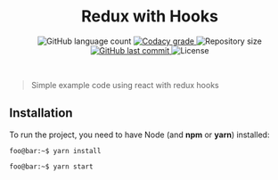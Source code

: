 <h1 align="center">Redux with Hooks</h1>

<p align="center">
  <img alt="GitHub language count" src="https://img.shields.io/github/languages/count/DanielAntunes97/redux-hooks.svg">
  
  <a href="https://www.codacy.com/app/DanielAntunes97/redux-hooks">
    <img alt="Codacy grade" src="https://img.shields.io/codacy/grade/93d9e96628a74885939ff3fed5d7355e.svg">
  </a>
  
  <img alt="Repository size" src="https://img.shields.io/github/repo-size/DanielAntunes97/redux-hooks">
  
  <a href="https://github.com/DanielAntunes97/redux-hooks/commits/master">
    <img alt="GitHub last commit" src="https://img.shields.io/github/last-commit/DanielAntunes97/redux-hooks.svg">
  </a>
  
  <img alt="License" src="https://img.shields.io/badge/license-MIT-brightgreen">
</p>

<br>

> Simple example code using react with redux hooks

## Installation

To run the project, you need to have Node (and **npm** or **yarn**) installed:

```console
foo@bar:~$ yarn install
```

```console
foo@bar:~$ yarn start
```
